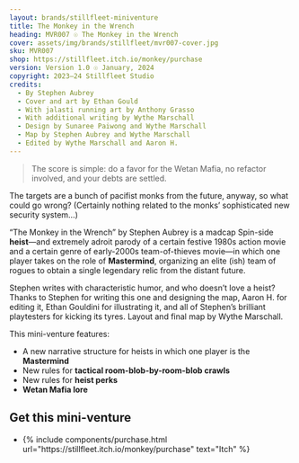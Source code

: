 ```yaml
---
layout: brands/stillfleet-miniventure
title: The Monkey in the Wrench
heading: MVR007 ☉ The Monkey in the Wrench
cover: assets/img/brands/stillfleet/mvr007-cover.jpg
sku: MVR007
shop: https://stillfleet.itch.io/monkey/purchase
version: Version 1.0 ☉ January, 2024
copyright: 2023–24 Stillfleet Studio
credits:
  - By Stephen Aubrey
  - Cover and art by Ethan Gould
  - With jalasti running art by Anthony Grasso
  - With additional writing by Wythe Marschall
  - Design by Sunaree Paiwong and Wythe Marschall
  - Map by Stephen Aubrey and Wythe Marschall
  - Edited by Wythe Marschall and Aaron H.
---
```


> The score is simple: do a favor for the Wetan Mafia, no refactor involved, and your debts are settled.

The targets are a bunch of pacifist monks from the future, anyway, so what could go wrong? (Certainly nothing related to the monks’ sophisticated new security system…)

“The Monkey in the Wrench” by Stephen Aubrey is a madcap Spin-side **heist**—and extremely adroit parody of a certain festive 1980s action movie and a certain genre of early-2000s team-of-thieves movie—in which one player takes on the role of **Mastermind**, organizing an elite (ish) team of rogues to obtain a single legendary relic from the distant future.

Stephen writes with characteristic humor, and who doesn’t love a heist? Thanks to Stephen for writing this one and designing the map, Aaron H. for editing it, Ethan Gouldini for illustrating it, and all of Stephen’s brilliant playtesters for kicking its tyres. Layout and final map by Wythe Marschall.

This mini-venture features:

- A new narrative structure for heists in which one player is the **Mastermind**
- New rules for **tactical room-blob-by-room-blob crawls**
- New rules for **heist perks**
- **Wetan Mafia lore**


## Get this mini-venture

<ul class="rowlist">
  <li>
    {% include components/purchase.html url="https://stillfleet.itch.io/monkey/purchase" text="Itch" %}
  </li>
</ul>